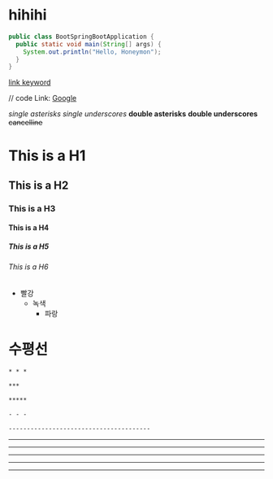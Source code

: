 # hihihi

```java
public class BootSpringBootApplication {
  public static void main(String[] args) {
    System.out.println("Hello, Honeymon");
  }
}
```

[link keyword][id]

[id]: URL "Optional Title here"

// code
Link: [Google][googlelink]

[googlelink]: https://google.com "Go google"


*single asterisks*
_single underscores_
**double asterisks**
__double underscores__
~~cancelline~~

# This is a H1
## This is a H2
### This is a H3
#### This is a H4
##### This is a H5
###### This is a H6


- 빨강
  - 녹색
    - 파랑
    
    
 
# 수평선
```
* * *

***

*****

- - -

---------------------------------------
```
* * *

***

*****

- - -

---------------------------------------
